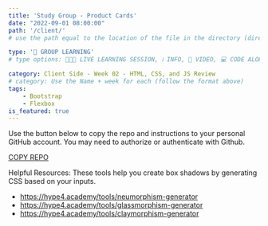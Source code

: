 ```yaml
---
title: 'Study Group - Product Cards'
date: "2022-09-01 08:00:00"
path: '/client/'
# use the path equal to the location of the file in the directory (directory structure)

type: '👥 GROUP LEARNING'
# type options: 👩🏽‍🏫 LIVE LEARNING SESSION, ℹ️ INFO, 🎥 VIDEO, 💻 CODE ALONG, 🥼 LAB, ↩️ REVIEW/NOTES, 👥 GROUP LEARNING, 👷🏼‍♂️ GROUP PROJECT, 🧠 ASSESSMENT, 📝 ASSIGNMENT

category: Client Side - Week 02 - HTML, CSS, and JS Review
# category: Use the Name + week for each (follow the format above)
tags: 
    - Bootstrap
    - Flexbox
is_featured: true
---
```

Use the button below to copy the repo and instructions to your personal GitHub account. You may need to authorize or authenticate with Github.

<a class="rn-button btn-purple" href="https://githubtools.reppedintech.com/u/codetracker-learning/ASSIGNMENT-product-cards" target="_blank">COPY REPO</a>

Helpful Resources:
These tools help you create box shadows by generating CSS based on your inputs.

- <a href="https://hype4.academy/tools/neumorphism-generator" target="_blank">https://hype4.academy/tools/neumorphism-generator</a>
- <a href="https://hype4.academy/tools/glassmorphism-generator" target="_blank">https://hype4.academy/tools/glassmorphism-generator</a>
- <a href="https://hype4.academy/tools/claymorphism-generator" target="_blank">https://hype4.academy/tools/claymorphism-generator</a>

